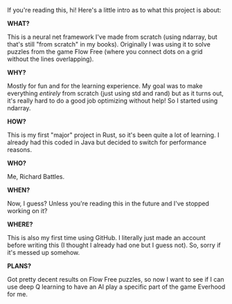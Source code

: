 If you're reading this, hi! Here's a little intro as to what this project is about:

**WHAT?**

This is a neural net framework I've made from scratch (using ndarray, but that's still "from scratch" in my books). Originally I was using it to solve puzzles from the game Flow Free (where you connect dots on a grid without the lines overlapping).

**WHY?**

Mostly for fun and for the learning experience. My goal was to make everything *entirely* from scratch (just using std and rand) but as it turns out, it's really hard to do a good job optimizing without help! So I started using ndarray.

**HOW?**

This is my first "major" project in Rust, so it's been quite a lot of learning. I already had this coded in Java but decided to switch for performance reasons.

**WHO?**

Me, Richard Battles.

**WHEN?**

Now, I guess? Unless you're reading this in the future and I've stopped working on it?

**WHERE?**

This is also my first time using GitHub. I literally just made an account before writing this (I thought I already had one but I guess not). So, sorry if it's messed up somehow.

**PLANS?**

Got pretty decent results on Flow Free puzzles, so now I want to see if I can use deep Q learning to have an AI play a specific part of the game Everhood for me.
